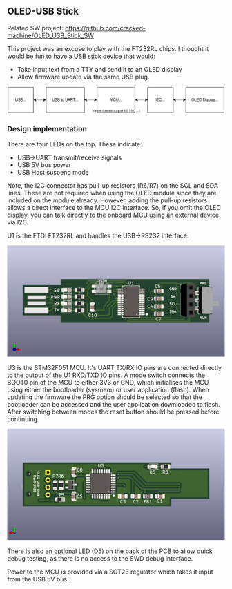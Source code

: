 
 ## OLED-USB Stick

Related SW project: https://github.com/cracked-machine/OLED_USB_Stick_SW

This project was an excuse to play with the FT232RL chips. I thought it would be fun to have a USB stick device that would:

- Take input text from a TTY and send it to an OLED display
- Allow firmware update via the same USB plug.

![](docs/systemdesign/OledUsbStick_SystemOverview.svg)

### Design implementation

There are four LEDs on the top. These indicate:

- USB->UART transmit/receive signals
- USB 5V bus power
- USB Host suspend mode

Note, the I2C connector has pull-up resistors (R6/R7) on the SCL and SDA lines. These are not required when using the OLED module since they are included on the module already. However, adding the pull-up resistors allows a direct interface to the MCU I2C interface. So, if you omit the OLED display, you can talk directly to the onboard MCU using an external device via I2C.

U1 is the FTDI FT232RL and handles the USB->RS232 interface.

![](docs/systemdesign/OLED_USB_Stick_3DPCB_Top1.png)

U3 is the STM32F051 MCU. It's UART TX/RX IO pins are connected directly to the output of the U1 RXD/TXD IO pins.  A mode switch connects the BOOT0 pin of the MCU to either 3V3 or GND, which initialises the MCU using either the bootloader (sysmem) or user application (flash). When updating the firmware the PRG option should be selected so that the bootloader can be accessed and the user application downloaded to flash. After switching between modes the reset button should be pressed before continuing.

![](docs/systemdesign/OLED_USB_Stick_3DPCB_Bottom.png)


There is also an optional LED (D5) on the back of the PCB to allow quick debug testing, as there is no access to the SWD debug interface.

Power to the MCU is provided via a SOT23 regulator which takes it input from the USB 5V bus.
